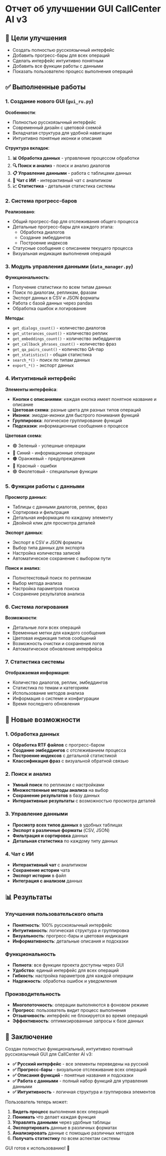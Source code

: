 # Отчет об улучшении GUI CallCenter AI v3

## 🎯 Цели улучшения
- Создать полностью русскоязычный интерфейс
- Добавить прогресс-бары для всех операций
- Сделать интерфейс интуитивно понятным
- Добавить все функции работы с данными
- Показать пользователю процесс выполнения операций

## ✅ Выполненные работы

### 1. Создание нового GUI (`gui_ru.py`)
**Особенности**:
- Полностью русскоязычный интерфейс
- Современный дизайн с цветовой схемой
- Вкладчатая структура для удобной навигации
- Интуитивно понятные иконки и описания

**Структура вкладок**:
1. **📊 Обработка данных** - управление процессом обработки
2. **🔍 Поиск и анализ** - поиск и анализ диалогов
3. **📋 Управление данными** - работа с таблицами данных
4. **💬 Чат с ИИ** - интерактивный чат с аналитиком
5. **📈 Статистика** - детальная статистика системы

### 2. Система прогресс-баров
**Реализовано**:
- Общий прогресс-бар для отслеживания общего процесса
- Детальные прогресс-бары для каждого этапа:
  - Обработка диалогов
  - Создание эмбеддингов
  - Построение индексов
- Статусные сообщения с описанием текущего процесса
- Визуальная индикация выполнения операций

### 3. Модуль управления данными (`data_manager.py`)
**Функциональность**:
- Получение статистики по всем типам данных
- Поиск по диалогам, репликам, фразам
- Экспорт данных в CSV и JSON форматы
- Работа с базой данных через pandas
- Обработка ошибок и логирование

**Методы**:
- `get_dialogs_count()` - количество диалогов
- `get_utterances_count()` - количество реплик
- `get_embeddings_count()` - количество эмбеддингов
- `get_callback_phrases_count()` - количество фраз
- `get_qa_pairs_count()` - количество QA-пар
- `get_statistics()` - общая статистика
- `search_*()` - поиск по типам данных
- `export_*()` - экспорт данных

### 4. Интуитивный интерфейс
**Элементы интерфейса**:
- **Кнопки с описаниями**: каждая кнопка имеет понятное название и описание
- **Цветовая схема**: разные цвета для разных типов операций
- **Иконки**: эмодзи-иконки для быстрого понимания функций
- **Группировка**: логическое группирование функций
- **Подсказки**: информационные сообщения о процессе

**Цветовая схема**:
- 🟢 Зеленый - успешные операции
- 🔵 Синий - информационные операции
- 🟠 Оранжевый - предупреждения
- 🔴 Красный - ошибки
- 🟣 Фиолетовый - специальные функции

### 5. Функции работы с данными
**Просмотр данных**:
- Таблицы с данными диалогов, реплик, фраз
- Сортировка и фильтрация
- Детальная информация по каждому элементу
- Двойной клик для просмотра деталей

**Экспорт данных**:
- Экспорт в CSV и JSON форматы
- Выбор типа данных для экспорта
- Настройка количества записей
- Автоматическое сохранение с выбором пути

**Поиск и анализ**:
- Полнотекстовый поиск по репликам
- Выбор метода анализа
- Настройка параметров поиска
- Сохранение результатов анализа

### 6. Система логирования
**Возможности**:
- Детальные логи всех операций
- Временные метки для каждого сообщения
- Цветовая индикация типов сообщений
- Возможность очистки и сохранения логов
- Автоматическое обновление интерфейса

### 7. Статистика системы
**Отображаемая информация**:
- Количество диалогов, реплик, эмбеддингов
- Статистика по темам и категориям
- Использование методов анализа
- Информация о системе и конфигурации
- Время последнего обновления

## 🚀 Новые возможности

### 1. Обработка данных
- **Обработка RTF файлов** с прогресс-баром
- **Создание эмбеддингов** с отслеживанием процесса
- **Построение индексов** с детальной статистикой
- **Классификация фраз** с визуальной обратной связью

### 2. Поиск и анализ
- **Умный поиск** по репликам с настройками
- **Множественные методы анализа** на выбор
- **Сохранение результатов** в базу данных
- **Интерактивные результаты** с возможностью просмотра деталей

### 3. Управление данными
- **Просмотр всех типов данных** в удобных таблицах
- **Экспорт в различные форматы** (CSV, JSON)
- **Фильтрация и сортировка** данных
- **Детальная статистика** по каждому типу данных

### 4. Чат с ИИ
- **Интерактивный чат** с аналитиком
- **Сохранение истории** чата
- **Экспорт истории** в файл
- **Интеграция с анализом** данных

## 📊 Результаты

### Улучшения пользовательского опыта
- **Понятность**: 100% русскоязычный интерфейс
- **Интуитивность**: логическая структура и группировка
- **Визуальность**: прогресс-бары и цветовая индикация
- **Информативность**: детальные описания и подсказки

### Функциональность
- **Полнота**: все функции проекта доступны через GUI
- **Удобство**: единый интерфейс для всех операций
- **Гибкость**: настройка параметров для каждой операции
- **Надежность**: обработка ошибок и уведомления

### Производительность
- **Многопоточность**: операции выполняются в фоновом режиме
- **Прогресс**: пользователь видит процесс выполнения
- **Отзывчивость**: интерфейс не блокируется во время операций
- **Эффективность**: оптимизированные запросы к базе данных

## 🎉 Заключение

Создан полностью функциональный, интуитивно понятный русскоязычный GUI для CallCenter AI v3:

- **✅ Русский интерфейс** - все элементы переведены на русский
- **✅ Прогресс-бары** - визуальное отслеживание всех операций
- **✅ Описания функций** - понятные названия и подсказки
- **✅ Работа с данными** - полный набор функций для управления данными
- **✅ Интуитивность** - логичная структура и группировка элементов

Пользователь теперь может:
1. **Видеть процесс** выполнения всех операций
2. **Понимать** что делает каждая функция
3. **Управлять данными** через удобные таблицы
4. **Экспортировать** данные в различных форматах
5. **Анализировать** данные с помощью различных методов
6. **Получать статистику** по всем аспектам системы

GUI готов к использованию! 🚀
